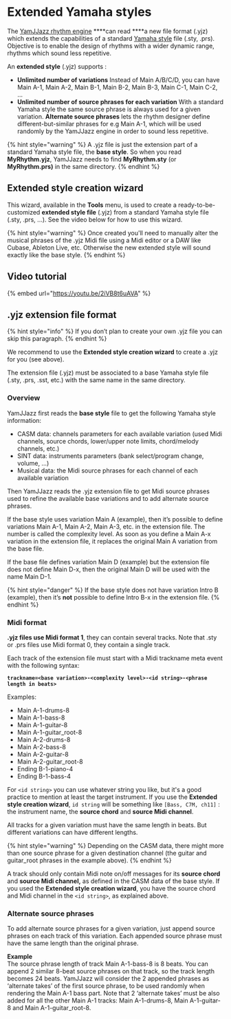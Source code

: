 # Extended Yamaha styles

The [YamJJazz rhythm engine](./) ****can read ****a new file format \(.yjz\) which extends the capabilities of a standard [Yamaha style](yamaha-styles.md) file \(.sty, .prs\). Objective is to enable the design of rhythms with a wider dynamic range, rhythms which sound less repetitive.

An **extended style** \(.yjz\) supports :

* **Unlimited number of variations** Instead of Main A/B/C/D, you can have Main A-1, Main A-2, Main B-1, Main B-2, Main B-3, Main C-1, Main C-2, … 
* **Unlimited number of source phrases for each variation** With a standard Yamaha style the same source phrase is always used for a given variation.  **Alternate source phrases** lets the rhythm designer define different-but-similar phrases for e.g Main A-1, which will be used randomly by the YamJJazz engine in order to sound less repetitive.

{% hint style="warning" %}
A .yjz file is just the extension part of a standard Yamaha style file, the **base style**. So when you read **MyRhythm.yjz**, YamJJazz needs to find **MyRhythm.sty** \(or **MyRhythm.prs\)** in the same directory.
{% endhint %}

## Extended style creation wizard

This wizard, available in the **Tools** menu, is used to create a ready-to-be-customized **extended style file** \(.yjz\) from a standard Yamaha style file \(.sty, .prs, ...\). See the  video below for how to use this wizard.

{% hint style="warning" %}
Once created you'll need to manually alter the musical phrases of the .yjz Midi file using a Midi editor or a DAW like Cubase, Ableton Live, etc. Otherwise the new extended style will sound exactly like the base style.
{% endhint %}

## Video tutorial

{% embed url="https://youtu.be/2iVB8t6uAVA" %}

## .yjz extension file format <a id="yjz-extension-file-format"></a>

{% hint style="info" %}
If you don’t plan to create your own .yjz file you can skip this paragraph.
{% endhint %}

We recommend to use the **Extended style creation wizard** to create a .yjz for you \(see above\).

The extension file \(.yjz\) must be associated to a base Yamaha style file \(.sty, .prs, .sst, etc.\) with the same name in the same directory.

### Overview <a id="overview"></a>

YamJJazz first reads the **base style** file to get the following Yamaha style information:

* CASM data: channels parameters for each available variation \(used Midi channels, source chords, lower/upper note limits, chord/melody channels, etc.\)
* SINT data: instruments parameters \(bank select/program change, volume, …\)
* Musical data: the Midi source phrases for each channel of each available variation

Then YamJJazz reads the .yjz extension file to get Midi source phrases used to refine the available base variations and to add alternate source phrases.

If the base style uses variation Main A \(example\), then it’s possible to define variations Main A-1, Main A-2, Main A-3, etc. in the extension file. The number is called the complexity level. As soon as you define a Main A-x variation in the extension file, it replaces the original Main A variation from the base file.

If the base file defines variation Main D \(example\) but the extension file does not define Main D-x, then the original Main D will be used with the name Main D-1.

{% hint style="danger" %}
If the base style does not have variation Intro B \(example\), then it’s **not** possible to define Intro B-x in the extension file.
{% endhint %}

### Midi format <a id="midi-format"></a>

**.yjz files use Midi format 1**, they can contain several tracks. Note that .sty or .prs files use Midi format 0, they contain a single track.

Each track of the extension file must start with a Midi trackname meta event with the following syntax:

**`trackname=<base variation>-<complexity level>-<id string>-<phrase length in beats>`**

Examples:

* Main A-1-drums-8
* Main A-1-bass-8
* Main A-1-guitar-8
* Main A-1-guitar\_root-8
* Main A-2-drums-8
* Main A-2-bass-8
* Main A-2-guitar-8
* Main A-2-guitar\_root-8
* Ending B-1-piano-4
* Ending B-1-bass-4

For `<id string>` you can use whatever string you like, but it's a good practice to mention at least the target instrument. If you use the **Extended style creation wizard**, `id string` will be something like `[Bass, C7M, ch11]` : the instrument name, the **source chord** and **source Midi channel**.

All tracks for a given variation must have the same length in beats. But different variations can have different lengths.

{% hint style="warning" %}
Depending on the CASM data, there might more than one source phrase for a given destination channel \(the guitar and guitar\_root phrases in the example above\).
{% endhint %}

A track should only contain Midi note on/off messages for its **source chord** and **source Midi channel,** as defined in the CASM data of the base style. If you used the **Extended style creation wizard**, you have the source chord and Midi channel in the `<id string>`, as explained above.

### Alternate source phrases <a id="alternate-takes"></a>

To add alternate source phrases for a given variation, just append source phrases on each track of this variation. Each appended source phrase must have the same length than the original phrase.

**Example**  
The source phrase length of track Main A-1-bass-8 is 8 beats. You can append 2 similar 8-beat source phrases on that track, so the track length becomes 24 beats. YamJJazz will consider the 2 appended phrases as ‘alternate takes’ of the first source phrase, to be used randomly when rendering the Main A-1 bass part. Note that 2 ‘alternate takes’ must be also added for all the other Main A-1 tracks: Main A-1-drums-8, Main A-1-guitar-8 and Main A-1-guitar\_root-8.

